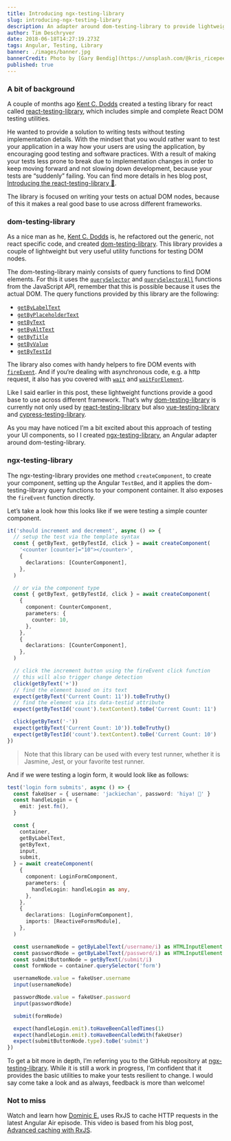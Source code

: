 ```yaml
---
title: Introducing ngx-testing-library
slug: introducing-ngx-testing-library
description: An adapter around dom-testing-library to provide lightweight utility functions to test Angular components.
author: Tim Deschryver
date: 2018-06-18T14:27:19.273Z
tags: Angular, Testing, Library
banner: ./images/banner.jpg
bannerCredit: Photo by [Gary Bendig](https://unsplash.com/@kris_ricepees) on [Unsplash](https://unsplash.com)
published: true
---
```


### A bit of background

A couple of months ago [Kent C. Dodds](https://twitter.com/kentcdodds) created a testing library for react called [react-testing-library](https://github.com/kentcdodds/react-testing-library), which includes simple and complete React DOM testing utilities.

He wanted to provide a solution to writing tests without testing implementation details. With the mindset that you would rather want to test your application in a way how your users are using the application, by encouraging good testing and software practices. With a result of making your tests less prone to break due to implementation changes in order to keep moving forward and not slowing down development, because your tests are “suddenly” failing. You can find more details in hes blog post, [Introducing the react-testing-library 🐐](https://blog.kentcdodds.com/introducing-the-react-testing-library-e3a274307e65).

The library is focused on writing your tests on actual DOM nodes, because of this it makes a real good base to use across different frameworks.

### dom-testing-library

As a nice man as he, [Kent C. Dodds](https://twitter.com/kentcdodds) is, he refactored out the generic, not react specific code, and created [dom-testing-library](https://github.com/kentcdodds/dom-testing-library). This library provides a couple of lightweight but very useful utility functions for testing DOM nodes.

The dom-testing-library mainly consists of query functions to find DOM elements. For this it uses the [`querySelector`](https://developer.mozilla.org/en-US/docs/Web/API/Document/querySelector) and [`querySelectorAll`](https://developer.mozilla.org/en-US/docs/Web/API/Document/querySelectorAll) functions from the JavaScript API, remember that this is possible because it uses the actual DOM. The query functions provided by this library are the following:

- [`getByLabelText`](https://github.com/kentcdodds/dom-testing-library#getbylabeltext)
- [`getByPlaceholderText`](https://github.com/kentcdodds/dom-testing-library#getbyplaceholdertext)
- [`getByText`](https://github.com/kentcdodds/dom-testing-library#getbytext)
- [`getByAltText`](https://github.com/kentcdodds/dom-testing-library#getbyalttext)
- [`getByTitle`](https://github.com/kentcdodds/dom-testing-library#getbytitle)
- [`getByValue`](https://github.com/kentcdodds/dom-testing-library#getbyvalue)
- [`getByTestId`](https://github.com/kentcdodds/dom-testing-library#getbytestid)

The library also comes with handy helpers to fire DOM events with [`fireEvent`](https://github.com/kentcdodds/dom-testing-library#fireevent). And if you‘re dealing with asynchronous code, e.g. a http request, it also has you covered with [`wait`](https://github.com/kentcdodds/dom-testing-library#wait) and [`waitForElement`](https://github.com/kentcdodds/dom-testing-library#waitforelement).

Like I said earlier in this post, these lightweight functions provide a good base to use across different framework. That’s why [dom-testing-library](https://github.com/kentcdodds/dom-testing-library) is currently not only used by [react-testing-library](https://github.com/kentcdodds/react-testing-library) but also [vue-testing-library](https://github.com/dfcook/vue-testing-library) and [cypress-testing-library](https://github.com/kentcdodds/cypress-testing-library).

As you may have noticed I’m a bit excited about this approach of testing your UI components, so I I created [ngx-testing-library](https://github.com/timdeschryver/ngx-testing-library), an Angular adapter around dom-testing-library.

### ngx-testing-library

The ngx-testing-library provides one method `createComponent`, to create your component, setting up the Angular `TestBed`, and it applies the dom-testing-library query functions to your component container. It also exposes the `fireEvent` function directly.

Let’s take a look how this looks like if we were testing a simple counter component.

```ts
it('should increment and decrement', async () => {
  // setup the test via the template syntax
  const { getByText, getByTestId, click } = await createComponent(
    '<counter [counter]="10"></counter>',
    {
      declarations: [CounterComponent],
    },
  )

  // or via the component type
  const { getByText, getByTestId, click } = await createComponent(
    {
      component: CounterComponent,
      parameters: {
        counter: 10,
      },
    },
    {
      declarations: [CounterComponent],
    },
  )

  // click the increment button using the fireEvent click function
  // this will also trigger change detection
  click(getByText('+'))
  // find the element based on its text
  expect(getByText('Current Count: 11')).toBeTruthy()
  // find the element via its data-testid attribute
  expect(getByTestId('count').textContent).toBe('Current Count: 11')

  click(getByText('-'))
  expect(getByText('Current Count: 10')).toBeTruthy()
  expect(getByTestId('count').textContent).toBe('Current Count: 10')
})
```

> Note that this library can be used with every test runner, whether it is Jasmine, Jest, or your favorite test runner.

And if we were testing a login form, it would look like as follows:

```ts
test('login form submits', async () => {
  const fakeUser = { username: 'jackiechan', password: 'hiya! 🥋' }
  const handleLogin = {
    emit: jest.fn(),
  }

  const {
    container,
    getByLabelText,
    getByText,
    input,
    submit,
  } = await createComponent(
    {
      component: LoginFormComponent,
      parameters: {
        handleLogin: handleLogin as any,
      },
    },
    {
      declarations: [LoginFormComponent],
      imports: [ReactiveFormsModule],
    },
  )

  const usernameNode = getByLabelText(/username/i) as HTMLInputElement
  const passwordNode = getByLabelText(/password/i) as HTMLInputElement
  const submitButtonNode = getByText(/submit/i)
  const formNode = container.querySelector('form')

  usernameNode.value = fakeUser.username
  input(usernameNode)

  passwordNode.value = fakeUser.password
  input(passwordNode)

  submit(formNode)

  expect(handleLogin.emit).toHaveBeenCalledTimes(1)
  expect(handleLogin.emit).toHaveBeenCalledWith(fakeUser)
  expect(submitButtonNode.type).toBe('submit')
})
```

To get a bit more in depth, I’m referring you to the GitHub repository at [ngx-testing-library](https://github.com/timdeschryver/ngx-testing-library). While it is still a work in progress, I’m confident that it provides the basic utilities to make your tests resilient to change. I would say come take a look and as always, feedback is more than welcome!

### Not to miss

Watch and learn how [Dominic E.](https://twitter.com/elmd_) uses RxJS to cache HTTP requests in the latest Angular Air episode. This video is based from his blog post, [Advanced caching with RxJS](https://blog.thoughtram.io/angular/2018/03/05/advanced-caching-with-rxjs.html).
